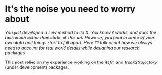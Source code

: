 # It's the noise you need to worry about
*You just developed a new method to do X. You know it works, and does the task much better than state-of-the-art. However, you feed in some of your own data and things start to fall apart. Here I'll talk about how we always need to account for real world details while designing our research packages*


This post relies on my experience working on the *itsfm* and *track2trajectory* (under development) packages. 